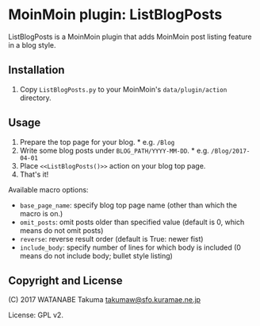 MoinMoin plugin: ListBlogPosts
===============================

ListBlogPosts is a MoinMoin plugin that adds MoinMoin post listing feature in a blog style.

Installation
------------

  1. Copy `ListBlogPosts.py` to your MoinMoin's `data/plugin/action` directory.

Usage
-----

  1. Prepare the top page for your blog.
    * e.g. `/Blog`
  2. Write some blog posts under `BLOG_PATH/YYYY-MM-DD`.
    * e.g. `/Blog/2017-04-01`
  3. Place `<<ListBlogPosts()>>` action on your blog top page.
  4. That's it!

Available macro options:

  * `base_page_name`: specify blog top page name
    (other than which the macro is on.)
  * `omit_posts`: omit posts older than specified value
    (default is 0, which means do not omit posts)
  * `reverse`: reverse result order
        (default is True: newer fist)
  * `include_body`: specify number of lines for which body is included
        (0 means do not include body; bullet style listing)

Copyright and License
---------------------

(C) 2017 WATANABE Takuma <takumaw@sfo.kuramae.ne.jp>

License: GPL v2.
